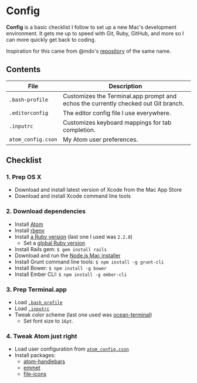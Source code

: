 # Config

**Config** is a basic checklist I follow to set up a new Mac's development environment. It gets me up to speed with Git, Ruby, GitHub, and more so I can more quickly get back to coding.

Inspiration for this came from @mdo's [repository](https://github.com/mdo/config) of the same name.

## Contents

| File | Description |
| --- | --- |
| `.bash-profile` | Customizes the Terminal.app prompt and echos the currently checked out Git branch. |
| `.editorconfig` | The editor config file I use everywhere. |
| `.inputrc` | Customizes keyboard mappings for tab completion. |
| `atom_config.cson` | My Atom user preferences. |

## Checklist

### 1. Prep OS X

- Download and install latest version of Xcode from the Mac App Store
- Download and install Xcode command line tools

### 2. Download dependencies

- Install [Atom](https://atom.io)
- Install [rbenv](https://github.com/sstephenson/rbenv)
- Install [a Ruby version](https://github.com/sstephenson/rbenv#installing-ruby-versions) (last one I used was `2.2.0`)
  - Set a [global Ruby version](https://github.com/sstephenson/rbenv#rbenv-global)
- Install Rails gem: `$ gem install rails`
- Download and run the [Node.js Mac installer](https://nodejs.org/en/download/)
- Install Grunt command line tools: `$ npm install -g grunt-cli`
- Install Bower: `$ npm install -g bower`
- Install Ember CLI: `$ npm install -g ember-cli`

### 3. Prep Terminal.app

- Load [`.bash_profile`](.bash_profile)
- Load [`.inputrc`](.inputrc)
- Tweak color scheme (last one used was [ocean-terminal](https://github.com/mdo/ocean-terminal))
  - Set font size to `16pt`.

### 4. Tweak Atom just right

- Load user configuration from [`atom_config.cson`](atom_config.cson)
- Install packages:
  - [atom-handlebars](https://atom.io/packages/atom-handlebars)
  - [emmet](https://atom.io/packages/emmet)
  - [file-icons](https://atom.io/packages/file-icons)
